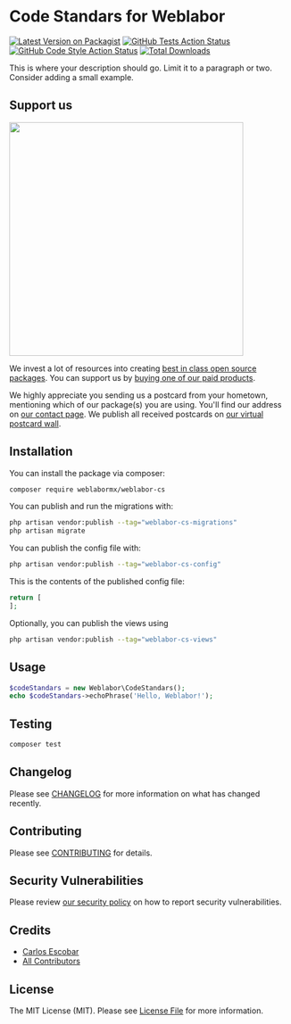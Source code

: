 # Code Standars for Weblabor

[![Latest Version on Packagist](https://img.shields.io/packagist/v/weblabormx/weblabor-cs.svg?style=flat-square)](https://packagist.org/packages/weblabormx/weblabor-cs)
[![GitHub Tests Action Status](https://img.shields.io/github/actions/workflow/status/weblabormx/weblabor-cs/run-tests.yml?branch=main&label=tests&style=flat-square)](https://github.com/weblabormx/weblabor-cs/actions?query=workflow%3Arun-tests+branch%3Amain)
[![GitHub Code Style Action Status](https://img.shields.io/github/actions/workflow/status/weblabormx/weblabor-cs/fix-php-code-style-issues.yml?branch=main&label=code%20style&style=flat-square)](https://github.com/weblabormx/weblabor-cs/actions?query=workflow%3A"Fix+PHP+code+style+issues"+branch%3Amain)
[![Total Downloads](https://img.shields.io/packagist/dt/weblabormx/weblabor-cs.svg?style=flat-square)](https://packagist.org/packages/weblabormx/weblabor-cs)

This is where your description should go. Limit it to a paragraph or two. Consider adding a small example.

## Support us

[<img src="https://github-ads.s3.eu-central-1.amazonaws.com/weblabor-cs.jpg?t=1" width="419px" />](https://spatie.be/github-ad-click/weblabor-cs)

We invest a lot of resources into creating [best in class open source packages](https://spatie.be/open-source). You can support us by [buying one of our paid products](https://spatie.be/open-source/support-us).

We highly appreciate you sending us a postcard from your hometown, mentioning which of our package(s) you are using. You'll find our address on [our contact page](https://spatie.be/about-us). We publish all received postcards on [our virtual postcard wall](https://spatie.be/open-source/postcards).

## Installation

You can install the package via composer:

```bash
composer require weblabormx/weblabor-cs
```

You can publish and run the migrations with:

```bash
php artisan vendor:publish --tag="weblabor-cs-migrations"
php artisan migrate
```

You can publish the config file with:

```bash
php artisan vendor:publish --tag="weblabor-cs-config"
```

This is the contents of the published config file:

```php
return [
];
```

Optionally, you can publish the views using

```bash
php artisan vendor:publish --tag="weblabor-cs-views"
```

## Usage

```php
$codeStandars = new Weblabor\CodeStandars();
echo $codeStandars->echoPhrase('Hello, Weblabor!');
```

## Testing

```bash
composer test
```

## Changelog

Please see [CHANGELOG](CHANGELOG.md) for more information on what has changed recently.

## Contributing

Please see [CONTRIBUTING](CONTRIBUTING.md) for details.

## Security Vulnerabilities

Please review [our security policy](../../security/policy) on how to report security vulnerabilities.

## Credits

- [Carlos Escobar](https://github.com/weblabormx)
- [All Contributors](../../contributors)

## License

The MIT License (MIT). Please see [License File](LICENSE.md) for more information.
